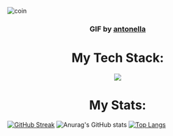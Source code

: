 ![coin](https://github.com/user-attachments/assets/c043d59a-eee7-49b4-bca3-f1d05e302d0c)
<h3 align="center">GIF by <a href="https://id.pinterest.com/pin/7388786883604584/">antonella</a></h3>
<h1 align="center">My Tech Stack: </h1>
<p align="center">
  <a href="https://skillicons.dev">
    <img src="https://skillicons.dev/icons?i=androidstudio,gradle,kotlin,ktor,dart,flutter,firebase,js,nextjs" />
  </a>
</p>
<h1 align="center">My Stats: </h1>

[![GitHub Streak](https://streak-stats.demolab.com/?user=Arrizal28&theme=merko)](https://git.io/streak-stats)
![Anurag's GitHub stats](https://github-readme-stats.vercel.app/api?username=Arrizal28&show_icons=true&theme=merko)
[![Top Langs](https://github-readme-stats.vercel.app/api/top-langs/?username=Arrizal28&layout=compact&theme=vision-friendly-dark)](https://github.com/anuraghazra/github-readme-stats)

